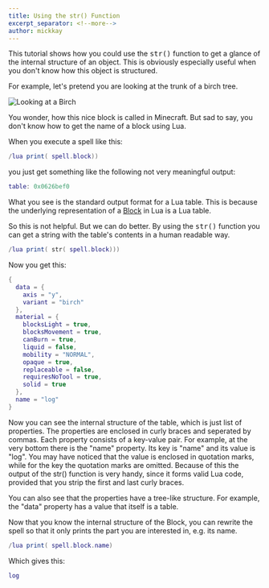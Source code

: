 ```yaml
---
title: Using the str() Function
excerpt_separator: <!--more-->
author: mickkay
---
```

This tutorial shows how you could use the <tt>str()</tt> function to get
a glance of the internal structure of an object.
This is obviously especially useful when you don't know how this object is structured.
<!--more-->

For example, let's pretend you are looking at the trunk of a birch tree.

![Looking at a Birch](/images/looking-at-a-birch.png)

You wonder, how this nice block is called in Minecraft.
But sad to say, you don't know how to get the name of a block using Lua.

When you execute a spell like this:
```lua
/lua print( spell.block))
```
you just get something like the following not very meaningful output:
```lua
table: 0x0626bef0
```
What you see is the standard output format for a Lua table.
This is because the underlying representation of a [Block](/modules/Block/) in Lua is a Lua table.

So this is not helpful.
But we can do better.
By using the <tt>str()</tt> function you can get a string with the table's contents
in a human readable way.
```lua
/lua print( str( spell.block)))
```
Now you get this:
```lua
{
  data = {
    axis = "y",
    variant = "birch"
  },
  material = {
    blocksLight = true,
    blocksMovement = true,
    canBurn = true,
    liquid = false,
    mobility = "NORMAL",
    opaque = true,
    replaceable = false,
    requiresNoTool = true,
    solid = true
  },
  name = "log"
}
```
Now you can see the internal structure of the table, which is just list of properties.
The properties are enclosed in curly braces and seperated by commas.
Each property consists of a key-value pair.
For example, at the very bottom there is the "name" property.
Its key is "name" and its value is "log".
You may have noticed that the value is enclosed in quotation marks, while for the key the quotation marks are omitted.
Because of this the output of the str() function is very handy, since it forms valid Lua code,
provided that you strip the first and last curly braces.

You can also see that the properties have a tree-like structure.
For example, the "data" property has a value that itself is a table.


Now that you know the internal structure of the Block, you can rewrite the spell
so that it only prints the part you are interested in, e.g. its name.
```lua
/lua print( spell.block.name)
```
Which gives this:
```lua
log
```
